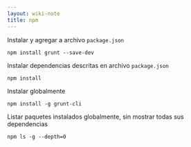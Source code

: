 ```yaml
---
layout: wiki-note
title: npm
---
```

Instalar y agregar a archivo `package.json`

    npm install grunt --save-dev

Instalar dependencias descritas en archivo `package.json`

    npm install

Instalar globalmente

    npm install -g grunt-cli

Listar paquetes instalados globalmente, sin mostrar todas sus dependencias

    npm ls -g --depth=0
